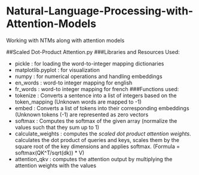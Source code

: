 # Natural-Language-Processing-with-Attention-Models
Working with NTMs along with attention models



##Scaled Dot-Product Attention.py
###Libraries and Resources Used:
  - pickle : for loading the word-to-integer mapping dictionaries
  - matplotlib.pyplot : for visualization
  - numpy : for numerical operations and handling embeddings
  - en_words : word-to integer mapping for english
  - fr_words : word-to integer mapping for french
###Functions used:
  - tokenize : Converts a sentence into a list of integers based on the token_mapping (Unknown words are mapped to -1)
  - embed : Converts a list of tokens into their corresponding embeddings (Unknown tokens (-1) are represented as zero vectors
  - softmax : Computes the softmax of the given array (normalize the values such that they sum up to 1)
  - calculate_weights : computes the *scaled dot product attention weights*. calculates the dot product of queries and keys, scales them by the square root of the key dimensions and applies softmax. (Formula = softmax(QK^T/sqrt(dk)) * V)
  - attention_qkv : computes the attention output by multiplying the attention weights with the values

